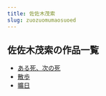 ```yaml
---
title: 佐佐木茂索
slug: zuozuomumaosuoed
---
```


## 佐佐木茂索の作品一覧

- [ある死、次の死](arusicinosi-036)
- [散歩](sanbuu-029)
- [曠日](kuangri-29e)

